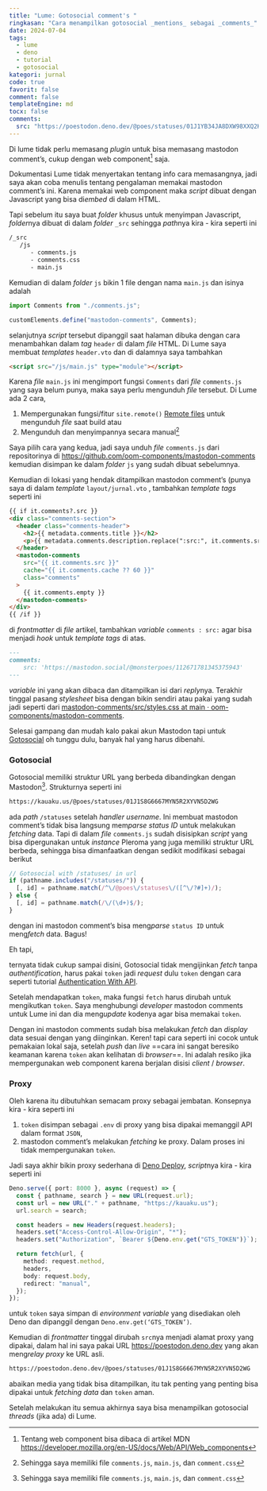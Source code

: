```yaml
---
title: "Lume: Gotosocial comment's "
ringkasan: "Cara menampilkan gotosocial _mentions_ sebagai _comments_"
date: 2024-07-04
tags:
  - lume
  - deno
  - tutorial
  - gotosocial
kategori: jurnal
code: true
favorit: false
comment: false
templateEngine: md
tocx: false
comments:
  src: "https://poestodon.deno.dev/@poes/statuses/01J1YB34JA8DXW98XXQ2KP8WJ2"
---
```


Di lume tidak perlu memasang _plugin_ untuk bisa memasang mastodon comment’s, cukup dengan web component[^1] saja.

Dokumentasi Lume tidak menyertakan tentang info cara memasangnya, jadi saya akan coba menulis tentang pengalaman memakai mastodon comment’s ini.
Karena memakai web component maka _script_ dibuat dengan Javascript yang bisa di*embed* di dalam HTML.

Tapi sebelum itu saya buat _folder_ khusus untuk menyimpan Javascript, *folder*nya dibuat di dalam _folder_ `_src` sehingga *path*nya kira - kira seperti ini

```txt
/_src
   /js
      - comments.js
      - comments.css
      - main.js
```

Kemudian di dalam _folder_ `js` bikin 1 file dengan nama `main.js` dan isinya adalah

```js
import Comments from "./comments.js";

customElements.define("mastodon-comments", Comments);
```

selanjutnya _script_ tersebut dipanggil saat halaman dibuka dengan cara menambahkan dalam _tag_ `header` di dalam _file_ HTML. Di Lume saya membuat _templates_ `header.vto` dan di dalamnya saya tambahkan

```html
<script src="/js/main.js" type="module"></script>
```

Karena _file_ `main.js` ini mengimport fungsi `Comments` dari _file_ `comments.js` yang saya belum punya, maka saya perlu mengunduh _file_ tersebut. Di Lume ada 2 cara,

1. Mempergunakan fungsi/fitur `site.remote()` [Remote files](https://lume.land/docs/core/remote-files/) untuk mengunduh _file_ saat build atau
2. Mengunduh dan menyimpannya secara manual[^2]

Saya pilih cara yang kedua, jadi saya unduh _file_ `comments.js` dari repositorinya di https://github.com/oom-components/mastodon-comments kemudian disimpan ke dalam _folder_ `js` yang sudah dibuat sebelumnya.

Kemudian di lokasi yang hendak ditampilkan mastodon comment’s (punya saya di dalam _template_ `layout/jurnal.vto` , tambahkan _template tags_ seperti ini

```html
{{ if it.comments?.src }}
<div class="comments-section">
  <header class="comments-header">
    <h2>{{ metadata.comments.title }}</h2>
    <p>{{ metadata.comments.description.replace(":src:", it.comments.src) }}</p>
  </header>
  <mastodon-comments
    src="{{ it.comments.src }}"
    cache="{{ it.comments.cache ?? 60 }}"
    class="comments"
  >
    {{ it.comments.empty }}
  </mastodon-comments>
</div>
{{ /if }}
```

di _frontmatter_ di _file_ artikel, tambahkan _variable_ `comments : src:` agar bisa menjadi _hook_ untuk _template tags_ di atas.

```markdown
---
comments:
	src: 'https://mastodon.social/@monsterpoes/112671781345375943'
---
```

_variable_ ini yang akan dibaca dan ditampilkan isi dari *reply*nya. Terakhir tinggal pasang _stylesheet_ bisa dengan bikin sendiri atau pakai yang sudah jadi seperti dari [mastodon-comments/src/styles.css at main · oom-components/mastodon-comments](https://github.com/oom-components/mastodon-comments/blob/main/src/styles.css).

Selesai gampang dan mudah kalo pakai akun Mastodon tapi untuk [Gotosocial](https://gotosocial.org) oh tunggu dulu, banyak hal yang harus dibenahi.

### Gotosocial

Gotosocial memiliki struktur URL yang berbeda dibandingkan dengan Mastodon[^2]. Strukturnya seperti ini

```txt
https://kauaku.us/@poes/statuses/01J1S8G6667MYN5R2XYVN5D2WG
```

ada _path_ `/statuses` setelah _handler username_. Ini membuat mastodon comment’s tidak bisa langsung mem*parse status ID* untuk melakukan _fetching_ data. Tapi di dalam _file_ `comments.js` sudah disisipkan _script_ yang bisa dipergunakan untuk _instance_ Pleroma yang juga memiliki struktur URL berbeda, sehingga bisa dimanfaatkan dengan sedikit modifikasi sebagai berikut

```js
// Gotosocial with /statuses/ in url
if (pathname.includes("/statuses/")) {
  [, id] = pathname.match(/^\/@poes\/statuses\/([^\/?#]+)/);
} else {
  [, id] = pathname.match(/\/(\d+)$/);
}
```

dengan ini mastodon comment’s bisa meng*parse* `status ID` untuk meng*fetch* data. Bagus!

Eh tapi,

ternyata tidak cukup sampai disini, Gotosocial tidak mengijinkan _fetch_ tanpa _authentification_, harus pakai `token` jadi _request_ dulu `token` dengan cara seperti tutorial [Authentication With API](https://docs.gotosocial.org/en/latest/api/authentication/).

Setelah mendapatkan `token`, maka fungsi `fetch` harus dirubah untuk mengikutkan `token`. Saya menghubungi _developer_ mastodon comments untuk Lume ini dan dia meng*update* kodenya agar bisa memakai `token`.

Dengan ini mastodon comments sudah bisa melakukan _fetch_ dan _display_ data sesuai dengan yang diinginkan. Keren! tapi cara seperti ini cocok untuk pemakaian lokal saja, setelah _push_ dan _live_ ==cara ini sangat beresiko keamanan karena `token` akan kelihatan di _browser_==. Ini adalah resiko jika mempergunakan web component karena berjalan disisi _client_ / _browser_.

### Proxy

Oleh karena itu dibutuhkan semacam proxy sebagai jembatan. Konsepnya kira - kira seperti ini

1. `token` disimpan sebagai `.env` di proxy yang bisa dipakai memanggil API dalam format `JSON`,
2. mastodon comment’s melakukan _fetching_ ke proxy. Dalam proses ini tidak mempergunakan `token`.

Jadi saya akhir bikin proxy sederhana di [Deno Deploy](https://dash.deno.com), *script*nya kira - kira seperti ini

```ts
Deno.serve({ port: 8000 }, async (request) => {
  const { pathname, search } = new URL(request.url);
  const url = new URL("." + pathname, "https://kauaku.us");
  url.search = search;

  const headers = new Headers(request.headers);
  headers.set("Access-Control-Allow-Origin", "*");
  headers.set("Authorization", `Bearer ${Deno.env.get("GTS_TOKEN")}`);

  return fetch(url, {
    method: request.method,
    headers,
    body: request.body,
    redirect: "manual",
  });
});
```

untuk `token` saya simpan di _environment variable_ yang disediakan oleh Deno dan dipanggil dengan `Deno.env.get(‘GTS_TOKEN’)`.

Kemudian di _frontmatter_ tinggal dirubah `src`nya menjadi alamat proxy yang dipakai, dalam hal ini saya pakai URL https://poestodon.deno.dev yang akan meng*relay proxy* ke URL asli.

```txt
https://poestodon.deno.dev/@poes/statuses/01J1S8G6667MYN5R2XYVN5D2WG
```

abaikan media yang tidak bisa ditampilkan, itu tak penting yang penting bisa dipakai untuk _fetching data_ dan `token` aman.

Setelah melakukan itu semua akhirnya saya bisa menampilkan gotosocial _threads_ (jika ada) di Lume.

[^1]: Tentang web component bisa dibaca di artikel MDN https://developer.mozilla.org/en-US/docs/Web/API/Web_components

[^2]: Sehingga saya memiliki file `comments.js`, `main.js`, dan `comment.css`

[^3]: Sebenarnya hampir semua aplikasi fediverse memiliki struktur yang berbeda namun biasanya APInya masih mengikuti API standar dari Mastodon.
